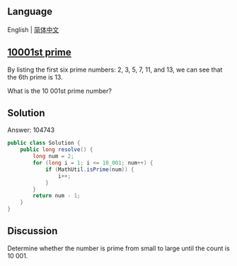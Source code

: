 ## Language

English | [简体中文](README-zh_CN.md)

## [10001st prime](https://projecteuler.net/problem=7)

By listing the first six prime numbers: 2, 3, 5, 7, 11, and 13, we can see that the 6th prime is 13.

What is the 10 001st prime number?

## Solution

Answer: 104743

```java
public class Solution {
	public long resolve() {
		long num = 2;
		for (long i = 1; i <= 10_001; num++) {
			if (MathUtil.isPrime(num)) {
				i++;
			}
		}
		return num - 1;
	}
}
```

## Discussion

Determine whether the number is prime from small to large until the count is 10 001.
